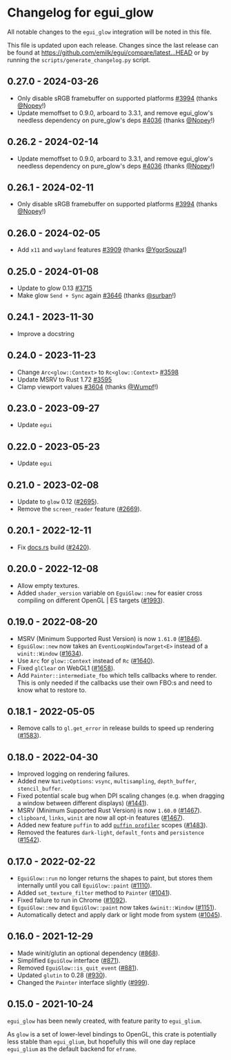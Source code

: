 # Changelog for egui_glow
All notable changes to the `egui_glow` integration will be noted in this file.

This file is updated upon each release.
Changes since the last release can be found at <https://github.com/emilk/egui/compare/latest...HEAD> or by running the `scripts/generate_changelog.py` script.



## 0.27.0 - 2024-03-26
* Only disable sRGB framebuffer on supported platforms [#3994](https://github.com/emilk/egui/pull/3994) (thanks [@Nopey](https://github.com/Nopey)!)
* Update memoffset to 0.9.0, arboard to 3.3.1, and remove egui_glow's needless dependency on pure_glow's deps  [#4036](https://github.com/emilk/egui/pull/4036) (thanks [@Nopey](https://github.com/Nopey)!)


## 0.26.2 - 2024-02-14
* Update memoffset to 0.9.0, arboard to 3.3.1, and remove egui_glow's needless dependency on pure_glow's deps  [#4036](https://github.com/emilk/egui/pull/4036) (thanks [@Nopey](https://github.com/Nopey)!)


## 0.26.1 - 2024-02-11
* Only disable sRGB framebuffer on supported platforms [#3994](https://github.com/emilk/egui/pull/3994) (thanks [@Nopey](https://github.com/Nopey)!)


## 0.26.0 - 2024-02-05
* Add `x11` and `wayland` features [#3909](https://github.com/emilk/egui/pull/3909) (thanks [@YgorSouza](https://github.com/YgorSouza)!)


## 0.25.0 - 2024-01-08
* Update to glow 0.13 [#3715](https://github.com/emilk/egui/pull/3715)
* Make glow `Send + Sync` again [#3646](https://github.com/emilk/egui/pull/3646) (thanks [@surban](https://github.com/surban)!)


## 0.24.1 - 2023-11-30
* Improve a docstring


## 0.24.0 - 2023-11-23
* Change `Arc<glow::Context>` to `Rc<glow::Context>` [#3598](https://github.com/emilk/egui/pull/3598)
* Update MSRV to Rust 1.72 [#3595](https://github.com/emilk/egui/pull/3595)
* Clamp viewport values [#3604](https://github.com/emilk/egui/pull/3604) (thanks [@Wumpf](https://github.com/Wumpf)!)


## 0.23.0 - 2023-09-27
* Update `egui`


## 0.22.0 - 2023-05-23
* Update `egui`


## 0.21.0 - 2023-02-08
* Update to `glow` 0.12 ([#2695](https://github.com/emilk/egui/pull/2695)).
* Remove the `screen_reader` feature ([#2669](https://github.com/emilk/egui/pull/2669)).


## 0.20.1 - 2022-12-11
* Fix [docs.rs](https://docs.rs/egui_glow) build ([#2420](https://github.com/emilk/egui/pull/2420)).


## 0.20.0 - 2022-12-08
* Allow empty textures.
* Added `shader_version` variable on `EguiGlow::new` for easier cross compiling on different OpenGL | ES targets ([#1993](https://github.com/emilk/egui/pull/1993)).


## 0.19.0 - 2022-08-20
* MSRV (Minimum Supported Rust Version) is now `1.61.0` ([#1846](https://github.com/emilk/egui/pull/1846)).
* `EguiGlow::new` now takes an `EventLoopWindowTarget<E>` instead of a `winit::Window` ([#1634](https://github.com/emilk/egui/pull/1634)).
* Use `Arc` for `glow::Context` instead of `Rc` ([#1640](https://github.com/emilk/egui/pull/1640)).
* Fixed `glClear` on WebGL1 ([#1658](https://github.com/emilk/egui/pull/1658)).
* Add `Painter::intermediate_fbo` which tells callbacks where to render. This is only needed if the callbacks use their own FBO:s and need to know what to restore to.


## 0.18.1 - 2022-05-05
* Remove calls to `gl.get_error` in release builds to speed up rendering ([#1583](https://github.com/emilk/egui/pull/1583)).


## 0.18.0 - 2022-04-30
* Improved logging on rendering failures.
* Added new `NativeOptions`: `vsync`, `multisampling`, `depth_buffer`, `stencil_buffer`.
* Fixed potential scale bug when DPI scaling changes (e.g. when dragging a  window between different displays) ([#1441](https://github.com/emilk/egui/pull/1441)).
* MSRV (Minimum Supported Rust Version) is now `1.60.0` ([#1467](https://github.com/emilk/egui/pull/1467)).
* `clipboard`, `links`, `winit` are now all opt-in features ([#1467](https://github.com/emilk/egui/pull/1467)).
* Added new feature `puffin` to add [`puffin profiler`](https://github.com/EmbarkStudios/puffin) scopes ([#1483](https://github.com/emilk/egui/pull/1483)).
* Removed the features `dark-light`, `default_fonts` and `persistence` ([#1542](https://github.com/emilk/egui/pull/1542)).


## 0.17.0 - 2022-02-22
* `EguiGlow::run` no longer returns the shapes to paint, but stores them internally until you call `EguiGlow::paint` ([#1110](https://github.com/emilk/egui/pull/1110)).
* Added `set_texture_filter` method to `Painter` ([#1041](https://github.com/emilk/egui/pull/1041)).
* Fixed failure to run in Chrome ([#1092](https://github.com/emilk/egui/pull/1092)).
* `EguiGlow::new` and `EguiGlow::paint` now takes `&winit::Window` ([#1151](https://github.com/emilk/egui/pull/1151)).
* Automatically detect and apply dark or light mode from system ([#1045](https://github.com/emilk/egui/pull/1045)).


## 0.16.0 - 2021-12-29
* Made winit/glutin an optional dependency ([#868](https://github.com/emilk/egui/pull/868)).
* Simplified `EguiGlow` interface ([#871](https://github.com/emilk/egui/pull/871)).
* Removed `EguiGlow::is_quit_event` ([#881](https://github.com/emilk/egui/pull/881)).
* Updated `glutin` to 0.28 ([#930](https://github.com/emilk/egui/pull/930)).
* Changed the `Painter` interface slightly ([#999](https://github.com/emilk/egui/pull/999)).


## 0.15.0 - 2021-10-24
`egui_glow` has been newly created, with feature parity to `egui_glium`.

As `glow` is a set of lower-level bindings to OpenGL, this crate is potentially less stable than `egui_glium`,
but hopefully this will one day replace `egui_glium` as the default backend for `eframe`.
